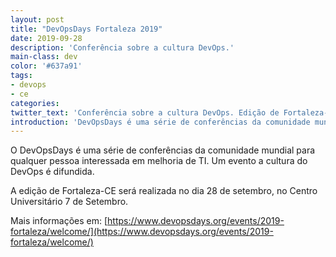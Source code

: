 ```yaml
---
layout: post
title: "DevOpsDays Fortaleza 2019"
date: 2019-09-28
description: 'Conferência sobre a cultura DevOps.'
main-class: dev
color: '#637a91'
tags:
- devops
- ce
categories:
twitter_text: 'Conferência sobre a cultura DevOps. Edição de Fortaleza-CE.'
introduction: 'DevOpsDays é uma série de conferências da comunidade mundial para qualquer pessoa interessada em melhoria de TI.'
---
```


O DevOpsDays é uma série de conferências da comunidade mundial para qualquer pessoa interessada em melhoria de TI. Um evento a cultura do DevOps é difundida.

A edição de Fortaleza-CE será realizada no dia 28 de setembro, no Centro Universitário 7 de Setembro.

Mais informações em: [https://www.devopsdays.org/events/2019-fortaleza/welcome/](https://www.devopsdays.org/events/2019-fortaleza/welcome/)
